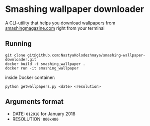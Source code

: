 # Smashing wallpaper downloader
A CLI-utility that helps you download wallpapers from [smashingmagazine.com](https://www.smashingmagazine.com/category/wallpapers/) right from your terminal

## Running
```
git clone git@github.com:NastyaKolodezhnaya/smashing-wallpaper-downloader.git
docker build -t smashing_wallpaper .
docker run -it smashing_wallpaper
```
inside Docker container:

```
python getwallpapers.py <date> <resolution>
```

## Arguments format
- DATE: `012018` for January 2018 
- RESOLUTION: `800x480`
